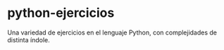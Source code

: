 # python-ejercicios
Una variedad de ejercicios en el lenguaje Python, con complejidades de distinta índole. 
